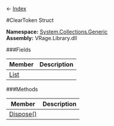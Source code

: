 ← [Index](Api-Index)

#ClearToken<T> Struct

**Namespace:** [System.Collections.Generic](System.Collections.Generic)  
**Assembly:** VRage.Library.dll

###Fields

|Member|Description|
|---|---|
|[List](System.Collections.Generic.ClearToken`1.List)||

###Methods

|Member|Description|
|---|---|
|[Dispose()](System.Collections.Generic.ClearToken`1.Dispose)||

